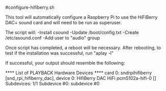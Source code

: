 #configure-hifiberry.sh

This tool will automatically configure a Raspberry Pi to use the HiFiBerry DAC+ sound card and will need to be run as superuser.

The script will:
	-Install csound
	-Update /boot/config.txt
	-Create /etc/asound.conf
	-Add user to "audio" group

Once script has completed, a reboot will be necessary. After rebooting, to test if the installation was successful, run "aplay -l"

If successful, your output should resemble the following:

**** List of PLAYBACK Hardware Devices ****
card 0: sndrpihifiberry [snd_rpi_hifiberry_dac], device 0: HifiBerry DAC HiFi pcm5102a-hifi-0 []
Subdevices: 1/1
Subdevice #0: subdevice #0

